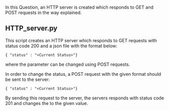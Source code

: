 In this Question, an HTTP server is created which responds to GET and POST requests in the way explained.

## HTTP_server.py
This script creates an HTTP server which responds to GET requests with status code 200 and a json file with the format below:
```
{ "status" : "<Current Status>"}
```
where the parameter <Current Status> can be changed using POST requests.

In order to change the status, a POST request with the given format should be sent to the server:
```
{ "status" : "<Current Status>"}
```
By sending this request to the server, the servers responds with status code 201 and changes the <Current Status> to the given value.
